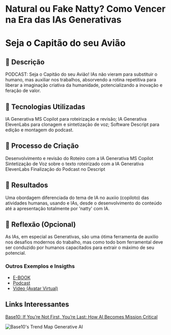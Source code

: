 # Natural ou Fake Natty? Como Vencer na Era das IAs Generativas

# Seja o Capitão do seu Avião

## 📒 Descrição
PODCAST: Seja o Capitão do seu Avião!
IAs não vieram para substituir o humano, mas auxiliar nos trabalhos, absorvendo a rotina repetitiva para liberar a imaginação criativa da humanidade, potencializando a inovação e feração de valor.

## 🤖 Tecnologias Utilizadas
IA Generativa MS Copilot para roteirização e revisão;
IA Generativa ElevenLabs para clonagem e sintetização de voz;
Software Descript para edição e montagem do podcast.

## 🧐 Processo de Criação
Desenvolvimento e revisão do Roteiro com a IA Generativa MS Copilot
Sintetização de Voz sobre o texto roteirizado com a IA Generativa ElevenLabs
Finalização do Podcast no Descript

## 🚀 Resultados
Uma obordagem diferenciada do tema de IA no auxiio (copiloto) das atividades humanas, usando e IAs, desde o desenvolvimento do conteúdo até a apresentação totalmente por 'natty' com IA.

## 💭 Reflexão (Opcional)
As IAs, em especial as Generativas, são uma ótima ferramenta de auxilio nos desafios modernos do trabalho, mas como todo bom ferramental deve ser conduzido por humanos capacitados para extrair o máximo de seu potencial. 


### Outros Exemplos e Insigths

- [E-BOOK](/exemplos/E-BOOK.md)
- [Podcast](/exemplos/PODCAST.md)
- [Vídeo (Avatar Virtual)](/exemplos/VIDEO.md)

## Links Interessantes

[Base10: If You’re Not First, You’re Last: How AI Becomes Mission Critical](https://base10.vc/post/generative-ai-mission-critical/)

![Base10's Trend Map Generative AI](https://github.com/digitalinnovationone/lab-natty-or-not/assets/730492/f4df26e8-f8f7-4419-8252-c69d73ea930c)

